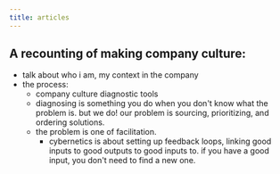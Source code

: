 ```yaml
---
title: articles
---
```


## A recounting of making company culture:

- talk about who i am, my context in the company
- the process:
  - company culture diagnostic tools
  - diagnosing is something you do when you don't know what the problem is. but we do! our problem is sourcing, prioritizing, and ordering solutions.
  - the problem is one of facilitation.
    - cybernetics is about setting up feedback loops, linking good inputs to good outputs to good inputs to. if you have a good input, you don't need to find a new one.
##
